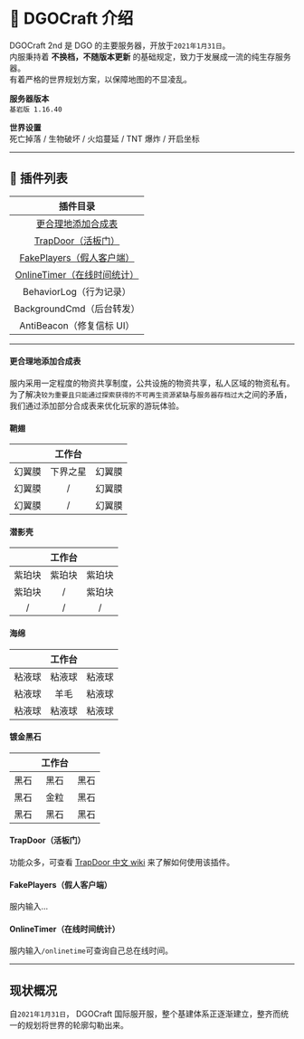 <!-- information/DGOCraft/2nd -->

# 📃 DGOCraft 介绍

DGOCraft 2nd 是 DGO 的主要服务器，开放于`2021年1月31日`。<br/>
内服秉持着 **不换档，不随版本更新** 的基础规定，致力于发展成一流的纯生存服务器。<br/>
有着严格的世界规划方案，以保障地图的不显凌乱。

**服务器版本** <br/>
`基岩版 1.16.40`

**世界设置** <br/>
死亡掉落 / 生物破坏 / 火焰蔓延 / TNT 爆炸 / 开启坐标

---

## 🔌 插件列表

|                                        插件目录                                        |
| :------------------------------------------------------------------------------------: |
|          [更合理地添加合成表](information/DGOCraft/2nd?id=更合理地添加合成表)          |
|          [TrapDoor（活板门）](information/DGOCraft/2nd?id=TrapDoor（活板门）)          |
|   [FakePlayers（假人客户端）](information/DGOCraft/2nd?id=fakeplayers（假人客户端）)   |
| [OnlineTimer（在线时间统计）](information/DGOCraft/2nd?id=onlinetimer（在线时间统计）) |
|                                BehaviorLog（行为记录）                                 |
|                               BackgroundCmd（后台转发）                                |
|                               AntiBeacon（修复信标 UI）                                |

---

#### 更合理地添加合成表

服内采用一定程度的物资共享制度，公共设施的物资共享，私人区域的物资私有。<br/>
为了解决`较为重要且只能通过探索获得的不可再生资源紧缺`与`服务器存档过大`之间的矛盾，<br/>
我们通过添加部分合成表来优化玩家的游玩体验。

<!-- tabs:start -->

#### **鞘翅**

|        |  工作台  |        |
| :----: | :------: | :----: |
| 幻翼膜 | 下界之星 | 幻翼膜 |
| 幻翼膜 |    /     | 幻翼膜 |
| 幻翼膜 |    /     | 幻翼膜 |

#### **潜影壳**

|        | 工作台 |        |
| :----: | :----: | :----: |
| 紫珀块 | 紫珀块 | 紫珀块 |
| 紫珀块 |   /    | 紫珀块 |
|   /    |   /    |   /    |

#### **海绵**

|        | 工作台 |        |
| :----: | :----: | :----: |
| 粘液球 | 粘液球 | 粘液球 |
| 粘液球 |  羊毛  | 粘液球 |
| 粘液球 | 粘液球 | 粘液球 |

#### **镀金黑石**

|      | 工作台 |      |
| :--: | :----: | :--: |
| 黑石 |  黑石  | 黑石 |
| 黑石 |  金粒  | 黑石 |
| 黑石 |  黑石  | 黑石 |

<!-- tabs:end -->

<!-- tabs:end -->

#### TrapDoor（活板门）

功能众多，可查看 [TrapDoor 中文 wiki](https://github.com/hhhxiao/TrapDoor/wiki/3.-%E5%8A%9F%E8%83%BD) 来了解如何使用该插件。

#### FakePlayers（假人客户端）

服内输入...

#### OnlineTimer（在线时间统计）

服内输入`/onlinetime`可查询自己总在线时间。

---

## 现状概况

自`2021年1月31日`， DGOCraft 国际服开服，整个基建体系正逐渐建立，整齐而统一的规划将世界的轮廓勾勒出来。
